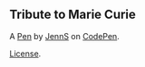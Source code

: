Tribute to Marie Curie
----------------------


A [Pen](https://codepen.io/JennS/pen/oqgzMN) by [JennS](https://codepen.io/JennS) on [CodePen](https://codepen.io).

[License](https://codepen.io/JennS/pen/oqgzMN/license).